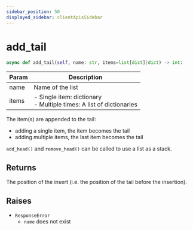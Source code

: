 ```yaml
---
sidebar_position: 50
displayed_sidebar: clientApisSidebar
---
```


# add_tail

```py
async def add_tail(self, name: str, items=list[dict]|dict) -> int:
```

|Param|Description|
|---|---|
|name|Name of the list|
|items|- Single item: dictionary<br/>- Multiple times: A list of dictionaries|

The item(s) are appended to the tail:

- adding a single item, the item becomes the tail
- adding multiple items, the last item becomes the tail


`add_head()` and `remove_head()` can be called to use a list as a stack.


## Returns
The position of the insert (i.e. the position of the tail before the insertion).


## Raises
- `ResponseError`
    - `name` does not exist

